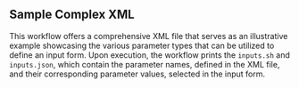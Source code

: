 ## Sample Complex XML
This workflow offers a comprehensive XML file that serves as an illustrative example showcasing the various parameter types that can be utilized to define an input form. Upon execution, the workflow prints the `inputs.sh` and `inputs.json`, which contain the parameter names, defined in the XML file, and their corresponding parameter values, selected in the input form.